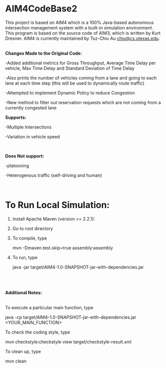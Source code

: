 # AIM4CodeBase2 
This project is based on AIM4 which is a 100% Java-based autonomous intersection management system with a built-in simulation environment.
This program is based on the source code of AIM3, which is written by Kurt Dresner.
AIM4 is currently maintained by Tsz-Chiu Au <chiu@cs.utexas.edu>.
<br>
<br>

<b> Changes Made to the Original Code: </b>

   -Added additional metrics for Gross Throughput, Average Time Delay per vehicle, Max Time Delay and Standard Deviation of Time Delay
   
   -Also prints the number of vehicles coming from a lane and going to each lane at each time step (this will be used to dynamically route traffic)
   
   -Attempted to implement Dynamic Policy to reduce Congestion 
   
   -New method to filter out reservation requests which are not coming from a currently congested lane
<br>

   
<b>Supports:</b>
   
   -Multiple Intersections
      
   -Variation in vehicle speed
   
   <br>
   
<b>Does Not support: </b> 
   
   -platooning
   
   -Heterogenous traffic (self-driving and human)

   <br>

# To Run Local Simulation: 

1. Install Apache Maven (version >= 2.2.1):

2. Go to root directory

3. 
   To compile, type

   mvn -Dmaven.test.skip=true assembly:assembly


4. 
    To run, type

    java -jar target/AIM4-1.0-SNAPSHOT-jar-with-dependencies.jar

<br>
<br>
<br>
<b>Additional Notes:</b>
<br>
<br>

To execute a particular main function, type

  java -cp target/AIM4-1.0-SNAPSHOT-jar-with-dependencies.jar <YOUR_MAIN_FUNCTION>

To check the coding style, type

  mvn checkstyle:checkstyle
  view target/checkstyle-result.xml

To clean up, type

  mvn clean

